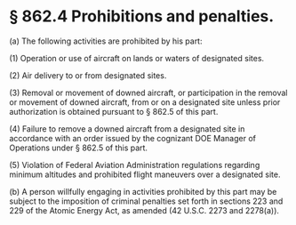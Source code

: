 # § 862.4   Prohibitions and penalties.

(a) The following activities are prohibited by his part: 


(1) Operation or use of aircraft on lands or waters of designated sites. 


(2) Air delivery to or from designated sites. 


(3) Removal or movement of downed aircraft, or participation in the removal or movement of downed aircraft, from or on a designated site unless prior authorization is obtained pursuant to § 862.5 of this part. 


(4) Failure to remove a downed aircraft from a designated site in accordance with an order issued by the cognizant DOE Manager of Operations under § 862.5 of this part. 


(5) Violation of Federal Aviation Administration regulations regarding minimum altitudes and prohibited flight maneuvers over a designated site. 


(b) A person willfully engaging in activities prohibited by this part may be subject to the imposition of criminal penalties set forth in sections 223 and 229 of the Atomic Energy Act, as amended (42 U.S.C. 2273 and 2278(a)). 




